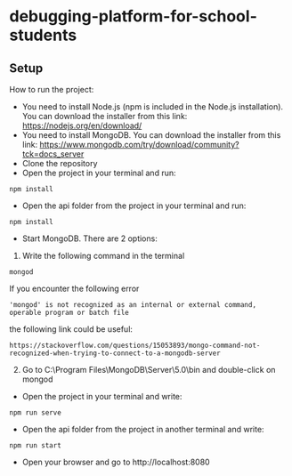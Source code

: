 # debugging-platform-for-school-students

## Setup
How to run the project:
* You need to install Node.js (npm is included in the Node.js installation). You can download the installer from this link: https://nodejs.org/en/download/
* You need to install MongoDB. You can download the installer from this link: https://www.mongodb.com/try/download/community?tck=docs_server
* Clone the repository
* Open the project in your terminal and run:
```
npm install
```
* Open the api folder from the project in your terminal and run:
```
npm install
```
* Start MongoDB. There are 2 options:
1) Write the following command in the terminal
```
mongod
```
If you encounter the following error
```
'mongod' is not recognized as an internal or external command, operable program or batch file
```
the following link could be useful:
```
https://stackoverflow.com/questions/15053893/mongo-command-not-recognized-when-trying-to-connect-to-a-mongodb-server
```
2) Go to C:\Program Files\MongoDB\Server\5.0\bin and double-click on mongod
* Open the project in your terminal and write:
```
npm run serve
```
* Open the api folder from the project in another terminal and write:
```
npm run start
```
* Open your browser and go to http://localhost:8080

